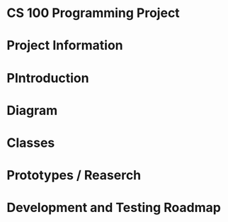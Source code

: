 # CS 100 Programming Project

<h1> Project Information </h1>

<h1> PIntroduction </h1>

<h1> Diagram </h1>

<h1> Classes </h1>

<h1> Prototypes / Reaserch </h1>

<h1> Development and Testing Roadmap </h1>
